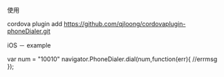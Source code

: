 
使用

  cordova plugin add https://github.com/qjloong/cordovaplugin-phoneDialer.git
  
  iOS － example

  var num = "10010"
            navigator.PhoneDialer.dial(num,function(err){
                  //errmsg
            });
